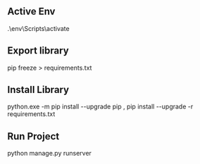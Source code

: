 ## Active Env

.\env\Scripts\activate

## Export library

pip freeze > requirements.txt

## Install Library

python.exe -m pip install --upgrade pip ,
pip install --upgrade -r requirements.txt

## Run Project

python manage.py runserver
